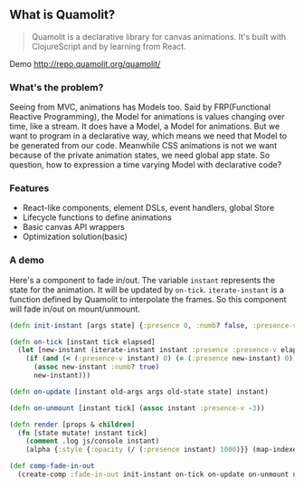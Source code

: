 
What is Quamolit?
----

> Quamolit is a declarative library for canvas animations. It's built with ClojureScript and by learning from React.

Demo http://repo.quamolit.org/quamolit/

### What's the problem?

Seeing from MVC, animations has Models too. Said by FRP(Functional Reactive Programming), the Model for animations is values changing over time, like a stream. It does have a Model, a Model for animations. But we want to program in a declarative way, which means we need that Model to be generated from our code. Meanwhile CSS animations is not we want because of the private animation states, we need global app state. So question, how to expression a time varying Model with declarative code?

### Features

* React-like components, element DSLs, event handlers, global Store
* Lifecycle functions to define animations
* Basic canvas API wrappers
* Optimization solution(basic)

### A demo

Here's a component to fade in/out. The variable `instant` represents the state for the animation. It will be updated by `on-tick`. `iterate-instant` is a function defined by Quamolit to interpolate the frames. So this component will fade in/out on mount/unmount.

```clojure
(defn init-instant [args state] {:presence 0, :numb? false, :presence-v 3})

(defn on-tick [instant tick elapsed]
  (let [new-instant (iterate-instant instant :presence :presence-v elapsed [0 1000])]
    (if (and (< (:presence-v instant) 0) (= (:presence new-instant) 0))
      (assoc new-instant :numb? true)
      new-instant)))

(defn on-update [instant old-args args old-state state] instant)

(defn on-unmount [instant tick] (assoc instant :presence-v -3))

(defn render [props & children]
  (fn [state mutate! instant tick]
    (comment .log js/console instant)
    (alpha {:style {:opacity (/ (:presence instant) 1000)}} (map-indexed vector children))))

(def comp-fade-in-out
  (create-comp :fade-in-out init-instant on-tick on-update on-unmount nil render))
```
